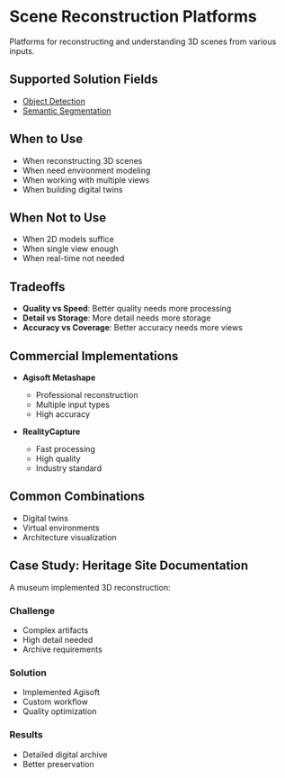 # Scene Reconstruction Platforms

Platforms for reconstructing and understanding 3D scenes from various inputs.

## Supported Solution Fields

- [Object Detection](../solutions/object-detection)
- [Semantic Segmentation](../solutions/semantic-segmentation)

## When to Use

- When reconstructing 3D scenes
- When need environment modeling
- When working with multiple views
- When building digital twins

## When Not to Use

- When 2D models suffice
- When single view enough
- When real-time not needed

## Tradeoffs

- **Quality vs Speed**: Better quality needs more processing
- **Detail vs Storage**: More detail needs more storage
- **Accuracy vs Coverage**: Better accuracy needs more views

## Commercial Implementations

- **Agisoft Metashape**

  - Professional reconstruction
  - Multiple input types
  - High accuracy

- **RealityCapture**
  - Fast processing
  - High quality
  - Industry standard

## Common Combinations

- Digital twins
- Virtual environments
- Architecture visualization

## Case Study: Heritage Site Documentation

A museum implemented 3D reconstruction:

### Challenge

- Complex artifacts
- High detail needed
- Archive requirements

### Solution

- Implemented Agisoft
- Custom workflow
- Quality optimization

### Results

- Detailed digital archive
- Better preservation
